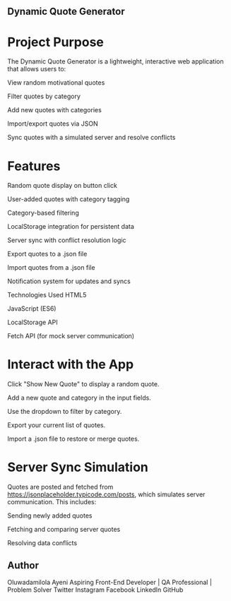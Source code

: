 ## Dynamic Quote Generator
# Project Purpose
The Dynamic Quote Generator is a lightweight, interactive web application that allows users to:

View random motivational quotes

Filter quotes by category

Add new quotes with categories

Import/export quotes via JSON

Sync quotes with a simulated server and resolve conflicts

# Features
Random quote display on button click

 User-added quotes with category tagging

 Category-based filtering

 LocalStorage integration for persistent data

Server sync with conflict resolution logic

 Export quotes to a .json file

 Import quotes from a .json file

 Notification system for updates and syncs

Technologies Used
HTML5

JavaScript (ES6)

LocalStorage API

Fetch API (for mock server communication)


# Interact with the App

Click "Show New Quote" to display a random quote.

Add a new quote and category in the input fields.

Use the dropdown to filter by category.

Export your current list of quotes.

Import a .json file to restore or merge quotes.

# Server Sync Simulation
Quotes are posted and fetched from https://jsonplaceholder.typicode.com/posts, which simulates server communication. This includes:

Sending newly added quotes

Fetching and comparing server quotes

Resolving data conflicts


## Author
Oluwadamilola Ayeni
Aspiring Front-End Developer | QA Professional | Problem Solver
Twitter
Instagram
Facebook
LinkedIn
GitHub


 
